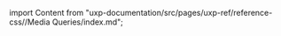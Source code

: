 
import Content from "uxp-documentation/src/pages/uxp-ref/reference-css//Media Queries/index.md";

<Content query="product=xd"/>
